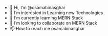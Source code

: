 - 👋 Hi, I’m @osamabinasghar
- 👀 I’m interested in Learning new Technologies
- 🌱 I’m currently learning MERN Stack
- 💞️ I’m looking to collaborate on MERN Stack
- 📫 How to reach me osamabinasghar

<!---
osamabinasghar/osamabinasghar is a ✨ special ✨ repository because its `README.md` (this file) appears on your GitHub profile.
You can click the Preview link to take a look at your changes.
--->
